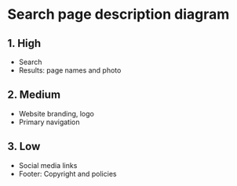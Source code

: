# Search page description diagram

## 1. High

- Search
- Results: page names and photo


## 2. Medium

- Website branding, logo
- Primary navigation


## 3. Low

- Social media links
- Footer: Copyright and policies
